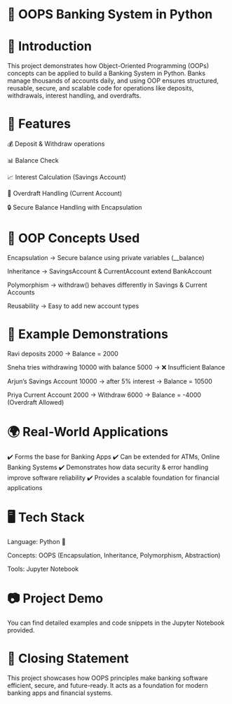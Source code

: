 # 🏦 OOPS Banking System in Python

# 📌 Introduction
This project demonstrates how Object-Oriented Programming (OOPs) concepts can be applied to build a Banking System in Python.
Banks manage thousands of accounts daily, and using OOP ensures structured, reusable, secure, and scalable code for operations like deposits, withdrawals, interest handling, and overdrafts.

# 🚀 Features

💰 Deposit & Withdraw operations

📊 Balance Check

📈 Interest Calculation (Savings Account)

🏦 Overdraft Handling (Current Account)

🔒 Secure Balance Handling with Encapsulation


# 🧩 OOP Concepts Used

Encapsulation → Secure balance using private variables (__balance)

Inheritance → SavingsAccount & CurrentAccount extend BankAccount

Polymorphism → withdraw() behaves differently in Savings & Current Accounts

Reusability → Easy to add new account types


# 📖 Example Demonstrations

Ravi deposits 2000 → Balance = 2000

Sneha tries withdrawing 10000 with balance 5000 → ❌ Insufficient Balance

Arjun’s Savings Account 10000 → after 5% interest → Balance = 10500

Priya Current Account 2000 → Withdraw 6000 → Balance = -4000 (Overdraft Allowed)


# 🌍 Real-World Applications

✔️ Forms the base for Banking Apps
✔️ Can be extended for ATMs, Online Banking Systems
✔️ Demonstrates how data security & error handling improve software reliability
✔️ Provides a scalable foundation for financial applications


# 🖥️ Tech Stack

Language: Python 🐍

Concepts: OOPS (Encapsulation, Inheritance, Polymorphism, Abstraction)

Tools: Jupyter Notebook


# 📷 Project Demo

You can find detailed examples and code snippets in the Jupyter Notebook provided.


# 🙌 Closing Statement

This project showcases how OOPS principles make banking software efficient, secure, and future-ready.
It acts as a foundation for modern banking apps and financial systems.
